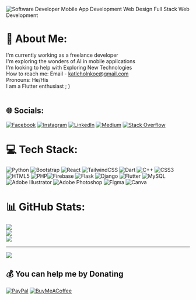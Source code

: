 ![Software Developer  Mobile App Development  Web Design  Full Stack Web Development](https://github.com/KNkoe/KNkoe/assets/39955467/e020b5ec-f1da-46c3-a274-1e8c46347414)

# 💫 About Me:
I'm currently working as a freelance developer<br>I'm exploring the wonders of AI in mobile applications<br>I'm looking to help with Exploring New Technologies<br>How to reach me: Email - katleholnkoe@gmail.com<br>Pronouns: He/His<br>I am a Flutter enthusiast ; )<br><br>


## 🌐 Socials:
[![Facebook](https://img.shields.io/badge/Facebook-%231877F2.svg?logo=Facebook&logoColor=white)](https://facebook.com/Katleho.nkoe.908) [![Instagram](https://img.shields.io/badge/Instagram-%23E4405F.svg?logo=Instagram&logoColor=white)](https://instagram.com/vicious_kadd) [![LinkedIn](https://img.shields.io/badge/LinkedIn-%230077B5.svg?logo=linkedin&logoColor=white)](https://linkedin.com/in/katleho-nkoe-963226212) [![Medium](https://img.shields.io/badge/Medium-12100E?logo=medium&logoColor=white)](https://medium.com/@katleholnkoe) [![Stack Overflow](https://img.shields.io/badge/-Stackoverflow-FE7A16?logo=stack-overflow&logoColor=white)](https://stackoverflow.com/users/11189431/Xode000) 

# 💻 Tech Stack:
![Python](https://img.shields.io/badge/python-3670A0?style=for-the-badge&logo=python&logoColor=ffdd54)
![Bootstrap](https://img.shields.io/badge/bootstrap-%23563D7C.svg?style=for-the-badge&logo=bootstrap&logoColor=white)
![React](https://img.shields.io/badge/react-%2320232a.svg?style=for-the-badge&logo=react&logoColor=%2361DAFB)
![TailwindCSS](https://img.shields.io/badge/tailwindcss-%2338B2AC.svg?style=for-the-badge&logo=tailwind-css&logoColor=white)
![Dart](https://img.shields.io/badge/dart-%230175C2.svg?style=for-the-badge&logo=dart&logoColor=white) ![C++](https://img.shields.io/badge/c++-%2300599C.svg?style=for-the-badge&logo=c%2B%2B&logoColor=white) ![CSS3](https://img.shields.io/badge/css3-%231572B6.svg?style=for-the-badge&logo=css3&logoColor=white) ![HTML5](https://img.shields.io/badge/html5-%23E34F26.svg?style=for-the-badge&logo=html5&logoColor=white) ![PHP](https://img.shields.io/badge/php-%23777BB4.svg?style=for-the-badge&logo=php&logoColor=white)![Firebase](https://img.shields.io/badge/firebase-%23039BE5.svg?style=for-the-badge&logo=firebase) ![Flask](https://img.shields.io/badge/flask-%23000.svg?style=for-the-badge&logo=flask&logoColor=white) ![Django](https://img.shields.io/badge/django-%23092E20.svg?style=for-the-badge&logo=django&logoColor=white) ![Flutter](https://img.shields.io/badge/Flutter-%2302569B.svg?style=for-the-badge&logo=Flutter&logoColor=white) ![MySQL](https://img.shields.io/badge/mysql-%2300f.svg?style=for-the-badge&logo=mysql&logoColor=white)![Adobe Illustrator](https://img.shields.io/badge/adobeillustrator-%23FF9A00.svg?style=for-the-badge&logo=adobeillustrator&logoColor=white) ![Adobe Photoshop](https://img.shields.io/badge/adobephotoshop-%2331A8FF.svg?style=for-the-badge&logo=adobephotoshop&logoColor=white) 	![Figma](https://img.shields.io/badge/figma-%23F24E1E.svg?style=for-the-badge&logo=figma&logoColor=white) ![Canva](https://img.shields.io/badge/Canva-%2300C4CC.svg?style=for-the-badge&logo=Canva&logoColor=white)
# 📊 GitHub Stats:
![](https://github-readme-stats.vercel.app/api?username=KNkoe&theme=blueberry&hide_border=true&include_all_commits=true&count_private=true)<br/>
![](https://github-readme-streak-stats.herokuapp.com/?user=KNkoe&theme=blueberry&hide_border=true)<br/>
![](https://github-readme-stats.vercel.app/api/top-langs/?username=KNkoe&theme=blueberry&hide_border=true&include_all_commits=true&count_private=true&layout=compact)

---
[![](https://visitcount.itsvg.in/api?id=KNkoe&icon=2&color=1)](https://visitcount.itsvg.in)

  ## 💰 You can help me by Donating
  [![PayPal](https://img.shields.io/badge/PayPal-00457C?style=for-the-badge&logo=paypal&logoColor=white)](https://paypal.me/paypal.me/KNKOE)  [![BuyMeACoffee](https://img.shields.io/badge/Buy%20Me%20a%20Coffee-ffdd00?style=for-the-badge&logo=buy-me-a-coffee&logoColor=black)](https://www.buymeacoffee.com/katlehonkoe) 
  
  


